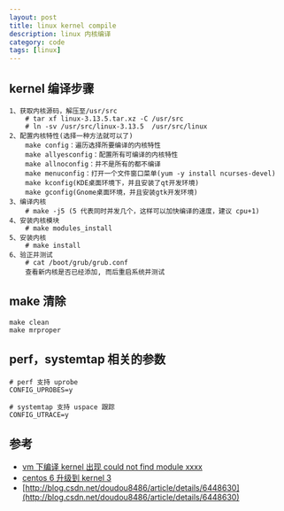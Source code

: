 ```yaml
---
layout: post
title: linux kernel compile
description: linux 内核编译
category: code
tags: [linux]
---
```

## kernel 编译步骤

```shell
1、获取内核源码，解压至/usr/src
	# tar xf linux-3.13.5.tar.xz -C /usr/src
    # ln -sv /usr/src/linux-3.13.5  /usr/src/linux
2、配置内核特性(选择一种方法就可以了)
    make config：遍历选择所要编译的内核特性
    make allyesconfig：配置所有可编译的内核特性
    make allnoconfig：并不是所有的都不编译
    make menuconfig：打开一个文件窗口菜单(yum -y install ncurses-devel)
    make kconfig(KDE桌面环境下，并且安装了qt开发环境)
    make gconfig(Gnome桌面环境，并且安装gtk开发环境)
3、编译内核
    # make -j5 (5 代表同时并发几个，这样可以加快编译的速度，建议 cpu+1)
4、安装内核模块
    # make modules_install
5、安装内核
    # make install
6、验正并测试
    # cat /boot/grub/grub.conf
    查看新内核是否已经添加, 而后重启系统并测试
```

## make 清除

```shell
make clean
make mrproper
```

## perf，systemtap 相关的参数

```shell
# perf 支持 uprobe
CONFIG_UPROBES=y

# systemtap 支持 uspace 跟踪
CONFIG_UTRACE=y
```

## 参考
- [vm 下编译 kernel 出现 could not find module xxxx ](http://smilejay.com/2013/11/kernel-install-error-could-not-find-module/)
- [centos 6 升级到 kernel 3 ](http://winotes.net/centos-64-upgrade-to-kernel-3x.html)
- [http://blog.csdn.net/doudou8486/article/details/6448630](http://blog.csdn.net/doudou8486/article/details/6448630)

[-10]:    http://hushi55.github.io/  "-10"
